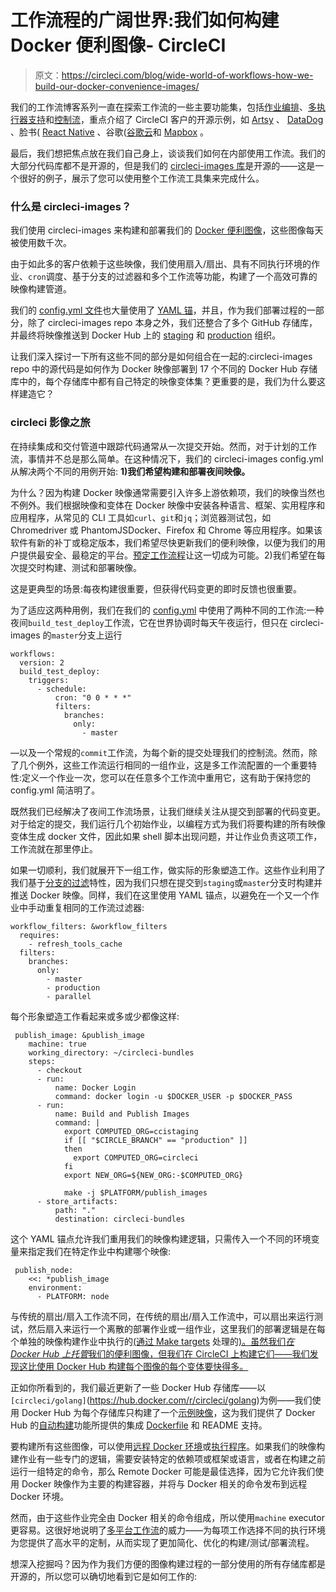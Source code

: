 # 工作流程的广阔世界:我们如何构建 Docker 便利图像- CircleCI

> 原文：<https://circleci.com/blog/wide-world-of-workflows-how-we-build-our-docker-convenience-images/>

我们的工作流博客系列一直在探索工作流的一些主要功能集，包括[作业编排](https://circleci.com/blog/wide-world-of-workflows-job-orchestration/)、[多执行器支持](https://circleci.com/blog/wide-world-of-workflows-multi-executor-support/)和[控制流](https://circleci.com/blog/wide-world-of-workflows-control/)，重点介绍了 CircleCI 客户的开源示例，如 [Artsy](https://github.com/artsy/force) 、 [DataDog](https://github.com/DataDog/dd-trace-java) 、脸书( [React Native](https://github.com/facebook/react-native) 、谷歌([谷歌云](https://github.com/GoogleCloudPlatform/cloud-profiler-nodejs)和 [Mapbox](https://github.com/mapbox/mapbox-gl-js) 。

最后，我们想把焦点放在我们自己身上，谈谈我们如何在内部使用工作流。我们的大部分代码库都不是开源的，但是我们的 [circleci-images 库](https://github.com/circleci/circleci-images)是开源的——这是一个很好的例子，展示了您可以使用整个工作流工具集来完成什么。

### 什么是 circleci-images？

我们使用 circleci-images 来构建和部署我们的 [Docker 便利图像](https://circleci.com/docs/circleci-images/)，这些图像每天被使用数千次。

由于如此多的客户依赖于这些映像，我们使用扇入/扇出、具有不同执行环境的作业、`cron`调度、基于分支的过滤器和多个工作流等功能，构建了一个高效可靠的映像构建管道。

我们的 [config.yml 文件](https://github.com/circleci/circleci-images/blob/master/.circleci/config.yml)也大量使用了 [YAML 锚](https://circleci.com/blog/circleci-hacks-reuse-yaml-in-your-circleci-config-with-yaml/)，并且，作为我们部署过程的一部分，除了 circleci-images repo 本身之外，我们还整合了多个 GitHub 存储库，并最终将映像推送到 Docker Hub 上的 [staging](https://hub.docker.com/r/ccistaging/) 和 [production](https://hub.docker.com/r/circleci) 组织。

让我们深入探讨一下所有这些不同的部分是如何组合在一起的:circleci-images repo 中的源代码是如何作为 Docker 映像部署到 17 个不同的 Docker Hub 存储库中的，每个存储库中都有自己特定的映像变体集？更重要的是，我们为什么要这样建造它？

### circleci 影像之旅

在持续集成和交付管道中跟踪代码通常从一次提交开始。然而，对于计划的工作流，事情并不总是那么简单。在这种情况下，我们的 circleci-images config.yml 从解决两个不同的用例开始:
**1)我们希望构建和部署夜间映像。**

为什么？因为构建 Docker 映像通常需要引入许多上游依赖项，我们的映像当然也不例外。我们根据映像和变体在 Docker 映像中安装各种语言、框架、实用程序和应用程序，从常见的 CLI 工具如`curl`、`git`和`jq`；浏览器测试包，如 Chromedriver 或 PhantomJSDocker、Firefox 和 Chrome 等应用程序。如果该软件有新的补丁或稳定版本，我们希望尽快更新我们的便利映像，以便为我们的用户提供最安全、最稳定的平台。[预定工作流程](https://circleci.com/docs/workflows/#scheduling-a-workflow)让这一切成为可能。2)我们希望在每次提交时构建、测试和部署映像。

这是更典型的场景:每夜构建很重要，但获得代码变更的即时反馈也很重要。

为了适应这两种用例，我们在我们的 [config.yml](https://github.com/circleci/circleci-images/blob/master/.circleci/config.yml) 中使用了两种不同的工作流:一种夜间`build_test_deploy`工作流，它在世界协调时每天午夜运行，但只在 circleci-images 的`master`分支上运行

```
workflows:
  version: 2
  build_test_deploy:
    triggers:
      - schedule:
          cron: "0 0 * * *"
          filters:
            branches:
              only:
                - master 
```

—以及一个常规的`commit`工作流，为每个新的提交处理我们的控制流。然而，除了几个例外，这些工作流运行相同的一组作业，这是多工作流配置的一个重要特性:定义一个作业一次，您可以在任意多个工作流中重用它，这有助于保持您的 config.yml 简洁明了。

既然我们已经解决了夜间工作流场景，让我们继续关注从提交到部署的代码变更。对于给定的提交，我们运行几个初始作业，以编程方式为我们将要构建的所有映像变体生成 docker 文件，因此如果 shell 脚本出现问题，并让作业负责这项工作，工作流就在那里停止。

如果一切顺利，我们就展开下一组工作，做实际的形象塑造工作。这些作业利用了我们基于[分支的过滤](https://circleci.com/docs/workflows/#branch-level-job-execution)特性，因为我们只想在提交到`staging`或`master`分支时构建并推送 Docker 映像。同样，我们在这里使用 YAML 锚点，以避免在一个又一个作业中手动重复相同的工作流过滤器:

```
workflow_filters: &workflow_filters
  requires:
    - refresh_tools_cache
  filters:
    branches:
      only:
        - master
        - production
        - parallel 
```

每个形象塑造工作看起来或多或少都像这样:

```
 publish_image: &publish_image
    machine: true
    working_directory: ~/circleci-bundles
    steps:
      - checkout
      - run:
          name: Docker Login
          command: docker login -u $DOCKER_USER -p $DOCKER_PASS
      - run:
          name: Build and Publish Images
          command: |
            export COMPUTED_ORG=ccistaging
            if [[ "$CIRCLE_BRANCH" == "production" ]]
            then
              export COMPUTED_ORG=circleci
            fi
            export NEW_ORG=${NEW_ORG:-$COMPUTED_ORG}

            make -j $PLATFORM/publish_images
      - store_artifacts:
          path: "."
          destination: circleci-bundles 
```

这个 YAML 锚点允许我们重用我们的映像构建逻辑，只需传入一个不同的环境变量来指定我们在特定作业中构建哪个映像:

```
 publish_node:
    <<: *publish_image
    environment:
      - PLATFORM: node 
```

与传统的扇出/扇入工作流不同，在传统的扇出/扇入工作流中，可以扇出来运行测试，然后扇入来运行一个离散的部署作业或一组作业，这里我们的部署逻辑是在每个单独的映像构建作业中执行的[(通过 Make targets](https://github.com/circleci/circleci-images/blob/master/shared/images/build.sh) 处理的[)。虽然我们*在 Docker Hub 上托管*我们的便利图像，但我们在 CircleCI 上构建它们——我们发现这比使用 Docker Hub 构建每个图像的每个变体要快得多。](https://github.com/circleci/circleci-images/blob/17e60c886fac4d2625419deea7e33e153a640679/Makefile#L22)

正如你所看到的，我们最近更新了一些 Docker Hub 存储库——以`[circleci/golang]`(https://hub.docker.com/r/circleci/golang)为例——我们使用 Docker Hub 为每个存储库只构建了一个[示例映像](https://hub.docker.com/r/circleci/golang/builds)，这为我们提供了 Docker Hub 的[自动构建](https://docs.docker.com/docker-hub/builds)功能所提供的集成 [Dockerfile](https://hub.docker.com/r/circleci/golang/~/dockerfile/) 和 README 支持。

要构建所有这些图像，可以使用[远程 Docker 环境](https://circleci.com/docs/building-docker-images/)或[执行程序](https://circleci.com/docs/executor-types/#using-machine)。如果我们的映像构建作业有一些专门的逻辑，需要安装特定的依赖项或框架或语言，或者在构建之前运行一组特定的命令，那么 Remote Docker 可能是最佳选择，因为它允许我们使用 Docker 映像作为主要的构建容器，并将与 Docker 相关的命令发布到远程 Docker 环境。

然而，由于这些作业完全由 Docker 相关的命令组成，所以使用`machine` executor 更容易。这很好地说明了[多平台工作流](https://circleci.com/docs/executor-types/)的威力——为每项工作选择不同的执行环境为您提供了高水平的定制，从而实现了更加简化、优化的构建/测试/部署流程。

想深入挖掘吗？因为作为我们方便的图像构建过程的一部分使用的所有存储库都是开源的，所以您可以确切地看到它是如何工作的: